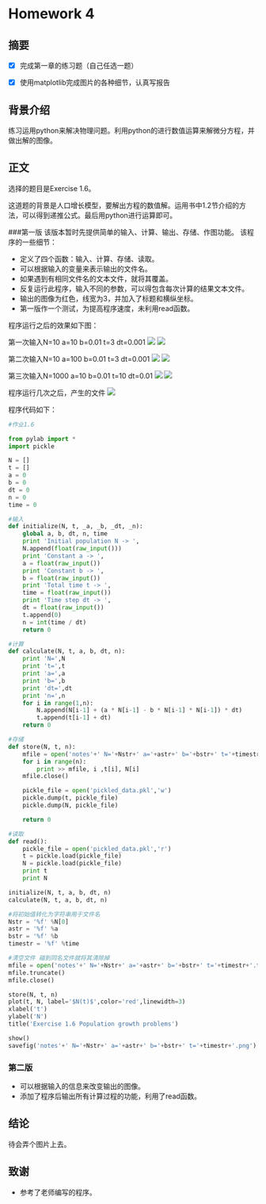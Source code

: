 # Homework 4

## 摘要

- [x] 完成第一章的练习题（自己任选一题）
- [x] 使用matplotlib完成图片的各种细节，认真写报告


## 背景介绍

练习运用python来解决物理问题。利用python的进行数值运算来解微分方程，并做出解的图像。

## 正文

选择的题目是Exercise 1.6。

这道题的背景是人口增长模型，要解出方程的数值解。运用书中1.2节介绍的方法，可以得到递推公式。最后用python进行运算即可。

###第一版
该版本暂时先提供简单的输入、计算、输出、存储、作图功能。
该程序的一些细节：
* 定义了四个函数：输入、计算、存储、读取。
* 可以根据输入的变量来表示输出的文件名。
* 如果遇到有相同文件名的文本文件，就将其覆盖。
* 反复运行此程序，输入不同的参数，可以得包含每次计算的结果文本文件。
* 输出的图像为红色，线宽为3，并加入了标题和横纵坐标。
* 第一版作一个测试，为提高程序速度，未利用read函数。

程序运行之后的效果如下图：

第一次输入N=10 a=10 b=0.01 t=3 dt=0.001
![](https://raw.githubusercontent.com/newton2ndlaw/computationalphysics_N2013301510086/master/Homework4/Homework4-1.png)
![](https://raw.githubusercontent.com/newton2ndlaw/computationalphysics_N2013301510086/master/Homework4/Homework4-2.png)

第二次输入N=10 a=100 b=0.01 t=3 dt=0.001
![](https://raw.githubusercontent.com/newton2ndlaw/computationalphysics_N2013301510086/master/Homework4/Homework4-3.png)
![](https://raw.githubusercontent.com/newton2ndlaw/computationalphysics_N2013301510086/master/Homework4/Homework4-4.png)

第三次输入N=1000 a=10 b=0.01 t=10 dt=0.01
![](https://raw.githubusercontent.com/newton2ndlaw/computationalphysics_N2013301510086/master/Homework4/Homework4-5.png)
![](https://raw.githubusercontent.com/newton2ndlaw/computationalphysics_N2013301510086/master/Homework4/Homework4-6.png)

程序运行几次之后，产生的文件
![](https://raw.githubusercontent.com/newton2ndlaw/computationalphysics_N2013301510086/master/Homework4/Homework4-7.png)


程序代码如下：
```python
#作业1.6

from pylab import *
import pickle

N = []
t = []
a = 0
b = 0
dt = 0
n = 0
time = 0

#输入
def initialize(N, t, _a, _b, _dt, _n):
    global a, b, dt, n, time
    print 'Initial population N -> ',
    N.append(float(raw_input()))
    print 'Constant a -> ',
    a = float(raw_input())
    print 'Constant b -> ',
    b = float(raw_input())
    print 'Total time t -> ',
    time = float(raw_input())
    print 'Time step dt -> ',
    dt = float(raw_input())
    t.append(0)
    n = int(time / dt)
    return 0

#计算
def calculate(N, t, a, b, dt, n):
    print 'N=',N
    print 't=',t
    print 'a=',a
    print 'b=',b
    print 'dt=',dt
    print 'n=',n
    for i in range(1,n):
        N.append(N[i-1] + (a * N[i-1] - b * N[i-1] * N[i-1]) * dt)
        t.append(t[i-1] + dt)
    return 0

#存储
def store(N, t, n):
    mfile = open('notes'+' N='+Nstr+' a='+astr+' b='+bstr+' t='+timestr+'.txt','a')
    for i in range(n):
        print >> mfile, i ,t[i], N[i]
    mfile.close()

    pickle_file = open('pickled_data.pkl','w')
    pickle.dump(t, pickle_file)
    pickle.dump(N, pickle_file)

    return 0

#读取
def read():
    pickle_file = open('pickled_data.pkl','r')
    t = pickle.load(pickle_file)
    N = pickle.load(pickle_file)
    print t
    print N

initialize(N, t, a, b, dt, n)
calculate(N, t, a, b, dt, n)

#将初始值转化为字符串用于文件名
Nstr = '%f' %N[0]
astr = '%f' %a
bstr = '%f' %b
timestr = '%f' %time

#清空文件 碰到同名文件就将其清除掉
mfile = open('notes'+' N='+Nstr+' a='+astr+' b='+bstr+' t='+timestr+'.txt','a')
mfile.truncate()
mfile.close()

store(N, t, n)
plot(t, N, label='$N(t)$',color='red',linewidth=3)
xlabel('t')
ylabel('N')
title('Exercise 1.6 Population growth problems')

show()
savefig('notes'+' N='+Nstr+' a='+astr+' b='+bstr+' t='+timestr+'.png')
```

### 第二版
* 可以根据输入的信息来改变输出的图像。
* 添加了程序后输出所有计算过程的功能，利用了read函数。


## 结论

待会弄个图片上去。

## 致谢

* 参考了老师编写的程序。
